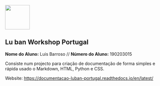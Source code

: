 <img src="https://github.com/luismbarroso/Documentation_Luban/blob/main/Imagens_Gerais/Logo_Luban.png" width="80" />    

## Lu ban Workshop Portugal

<p>
  <strong>Nome do Aluno:</strong> Luis Barroso // <strong>Número do Aluno:</strong> 190203015
</p>

Consiste num projecto para criação de documentação de forma simples e rápida usado o Markdown, HTML, Python e CSS.

Website: https://documentacao-luban-portugal.readthedocs.io/en/latest/
